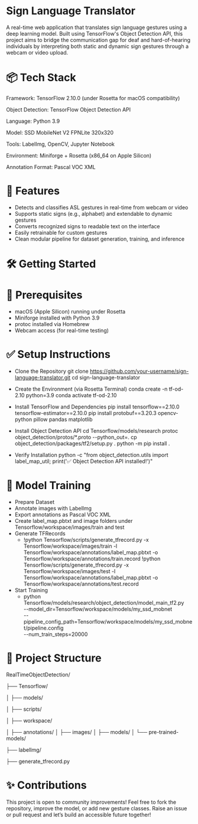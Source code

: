 # Sign Language Translator

A real-time web application that translates sign language gestures <!--into readable text--> using a deep learning model. Built using TensorFlow's Object Detection API, this project aims to bridge the communication gap for deaf and hard-of-hearing individuals by interpreting both static and dynamic sign gestures through a webcam or video upload.

# 📦 Tech Stack

Framework: TensorFlow 2.10.0 (under Rosetta for macOS compatibility)

Object Detection: TensorFlow Object Detection API

Language: Python 3.9

Model: SSD MobileNet V2 FPNLite 320x320

Tools: LabelImg, OpenCV, Jupyter Notebook

Environment: Miniforge + Rosetta (x86_64 on Apple Silicon)

Annotation Format: Pascal VOC XML

# 🚀 Features

- Detects and classifies ASL gestures in real-time from webcam or video
- Supports static signs (e.g., alphabet) and extendable to dynamic gestures
- Converts recognized signs to readable text on the interface
- Easily retrainable for custom gestures
- Clean modular pipeline for dataset generation, training, and inference

# 🛠️ Getting Started

# 🔧 Prerequisites

- macOS (Apple Silicon) running under Rosetta
- Miniforge installed with Python 3.9
- protoc installed via Homebrew
- Webcam access (for real-time testing)

# ✅ Setup Instructions

- Clone the Repository
    git clone https://github.com/your-username/sign-language-translator.git
    cd sign-language-translator

- Create the Environment (via Rosetta Terminal)
    conda create -n tf-od-2.10 python=3.9
    conda activate tf-od-2.10

- Install TensorFlow and Dependencies
    pip install tensorflow==2.10.0 tensorflow-estimator==2.10.0
    pip install protobuf==3.20.3 opencv-python pillow pandas matplotlib

- Install Object Detection API
    cd Tensorflow/models/research
    protoc object_detection/protos/*.proto --python_out=.
    cp object_detection/packages/tf2/setup.py .
    python -m pip install .

- Verify Installation
    python -c "from object_detection.utils import label_map_util; print('✅ Object Detection API installed!')"

# 🎯 Model Training

- Prepare Dataset
- Annotate images with LabelImg
- Export annotations as Pascal VOC XML
- Create label_map.pbtxt and image folders under Tensorflow/workspace/images/train and test
- Generate TFRecords
    - !python Tensorflow/scripts/generate_tfrecord.py -x Tensorflow/workspace/images/train -l Tensorflow/workspace/annotations/label_map.pbtxt -o Tensorflow/workspace/annotations/train.record
    !python Tensorflow/scripts/generate_tfrecord.py -x Tensorflow/workspace/images/test -l Tensorflow/workspace/annotations/label_map.pbtxt -o Tensorflow/workspace/annotations/test.record
- Start Training
    - python Tensorflow/models/research/object_detection/model_main_tf2.py \
    --model_dir=Tensorflow/workspace/models/my_ssd_mobnet \
    --pipeline_config_path=Tensorflow/workspace/models/my_ssd_mobnet/pipeline.config \
    --num_train_steps=20000

# 📂 Project Structure

RealTimeObjectDetection/

├── Tensorflow/

│   ├── models/

│   ├── scripts/

│   ├── workspace/

│       ├── annotations/
│       ├── images/
│       ├── models/
│       └── pre-trained-models/

├── labelImg/

├── generate_tfrecord.py

# ✨ Contributions

This project is open to community improvements! Feel free to fork the repository, improve the model, or add new gesture classes. Raise an issue or pull request and let’s build an accessible future together!
